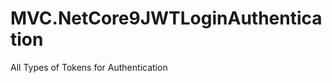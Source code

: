 
# MVC.NetCore9JWTLoginAuthentication


























All Types of Tokens for Authentication








